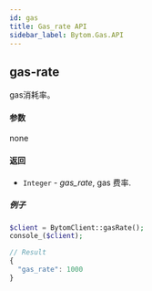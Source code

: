 ```yaml
---
id: gas
title: Gas_rate API
sidebar_label: Bytom.Gas.API
---
```


## gas-rate

gas消耗率。

#### 参数

none

#### 返回

- `Integer` - *gas_rate*, gas 费率.

##### 例子
```php
$client = BytomClient::gasRate();
console_($client);
```
```js
// Result
{
  "gas_rate": 1000
}
```